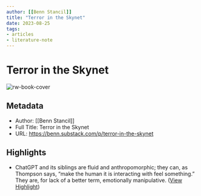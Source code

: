 ```yaml
---
author: [[Benn Stancil]]
title: "Terror in the Skynet"
date: 2023-08-25
tags: 
- articles
- literature-note
---
```

# Terror in the Skynet

![rw-book-cover](https://substackcdn.com/image/fetch/f_auto,q_auto:good,fl_progressive:steep/https%3A%2F%2Fsubstack-post-media.s3.amazonaws.com%2Fpublic%2Fimages%2F2bcd0e0b-8d51-4a49-b416-de06aff2d079_790x496.jpeg)

## Metadata
- Author: [[Benn Stancil]]
- Full Title: Terror in the Skynet
- URL: https://benn.substack.com/p/terror-in-the-skynet

## Highlights
- ChatGPT and its siblings are fluid and anthropomorphic; they can, as Thompson says, “make the human it is interacting with feel something.” They are, for lack of a better term, emotionally manipulative. ([View Highlight](https://read.readwise.io/read/01gt2wvmgkxk4k747cpc1b48g4))
